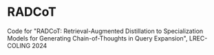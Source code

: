 # RADCoT
Code for "RADCoT: Retrieval-Augmented Distillation to Specialization Models for Generating Chain-of-Thoughts in Query Expansion", LREC-COLING 2024
